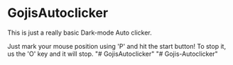 # GojisAutoclicker
 
This is just a really basic Dark-mode Auto clicker. 

Just mark your mouse position using 'P' and hit the start button! To stop it, us the 'O' key and it will stop.
"# GojisAutoclicker" 
"# Gojis-Autoclicker" 
